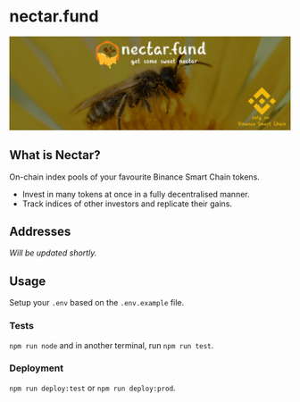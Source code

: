 # nectar.fund

![nectar.fund](./img/nectar.png)

## What is Nectar?

On-chain index pools of your favourite Binance Smart Chain tokens. 
 - Invest in many tokens at once in a fully decentralised manner. 
 - Track indices of other investors and replicate their gains. 

## Addresses

*Will be updated shortly.*

## Usage

Setup your `.env` based on the `.env.example` file.

### Tests
`npm run node` and in another terminal, run `npm run test`.

### Deployment
`npm run deploy:test` or `npm run deploy:prod`.